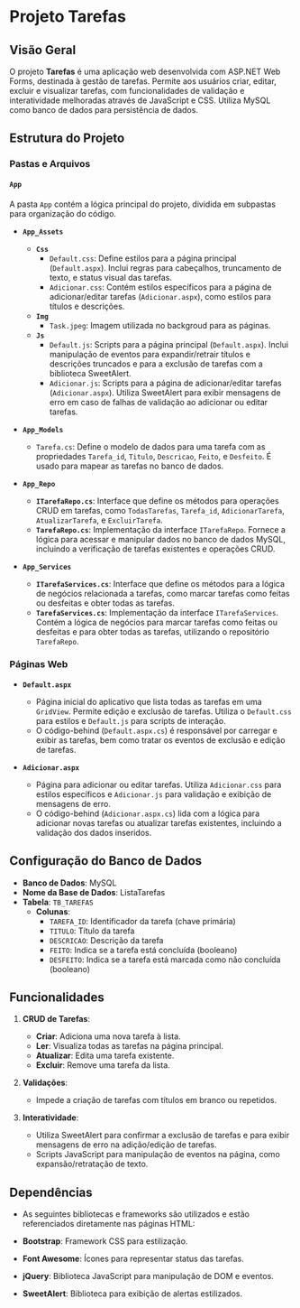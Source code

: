 # Projeto Tarefas

## Visão Geral

O projeto **Tarefas** é uma aplicação web desenvolvida com ASP.NET Web Forms, destinada à gestão de tarefas. Permite aos usuários criar, editar, excluir e visualizar tarefas, com funcionalidades de validação e interatividade melhoradas através de JavaScript e CSS. Utiliza MySQL como banco de dados para persistência de dados.

## Estrutura do Projeto

### Pastas e Arquivos

#### `App`

A pasta `App` contém a lógica principal do projeto, dividida em subpastas para organização do código.

- **`App_Assets`**
    
    - **`Css`**
        - `Default.css`: Define estilos para a página principal (`Default.aspx`). Inclui regras para cabeçalhos, truncamento de texto, e status visual das tarefas.
        - `Adicionar.css`: Contém estilos específicos para a página de adicionar/editar tarefas (`Adicionar.aspx`), como estilos para títulos e descrições.
    - **`Img`**
        - `Task.jpeg`: Imagem utilizada no backgroud para as páginas.
    - **`Js`**
        - `Default.js`: Scripts para a página principal (`Default.aspx`). Inclui manipulação de eventos para expandir/retrair títulos e descrições truncados e para a exclusão de tarefas com a biblioteca SweetAlert.
        - `Adicionar.js`: Scripts para a página de adicionar/editar tarefas (`Adicionar.aspx`). Utiliza SweetAlert para exibir mensagens de erro em caso de falhas de validação ao adicionar ou editar tarefas.
    
- **`App_Models`**
    
    - `Tarefa.cs`: Define o modelo de dados para uma tarefa com as propriedades `Tarefa_id`, `Titulo`, `Descricao`, `Feito`, e `Desfeito`. É usado para mapear as tarefas no banco de dados.
- **`App_Repo`**
    
    - **`ITarefaRepo.cs`**: Interface que define os métodos para operações CRUD em tarefas, como `TodasTarefas`, `Tarefa_id`, `AdicionarTarefa`, `AtualizarTarefa`, e `ExcluirTarefa`.
    - **`TarefaRepo.cs`**: Implementação da interface `ITarefaRepo`. Fornece a lógica para acessar e manipular dados no banco de dados MySQL, incluindo a verificação de tarefas existentes e operações CRUD.
- **`App_Services`**
    
    - **`ITarefaServices.cs`**: Interface que define os métodos para a lógica de negócios relacionada a tarefas, como marcar tarefas como feitas ou desfeitas e obter todas as tarefas.
    - **`TarefaServices.cs`**: Implementação da interface `ITarefaServices`. Contém a lógica de negócios para marcar tarefas como feitas ou desfeitas e para obter todas as tarefas, utilizando o repositório `TarefaRepo`.


### Páginas Web

- **`Default.aspx`**
    
    - Página inicial do aplicativo que lista todas as tarefas em uma `GridView`. Permite edição e exclusão de tarefas. Utiliza o `Default.css` para estilos e `Default.js` para scripts de interação.
    - O código-behind (`Default.aspx.cs`) é responsável por carregar e exibir as tarefas, bem como tratar os eventos de exclusão e edição de tarefas.
- **`Adicionar.aspx`**
    
    - Página para adicionar ou editar tarefas. Utiliza `Adicionar.css` para estilos específicos e `Adicionar.js` para validação e exibição de mensagens de erro.
    - O código-behind (`Adicionar.aspx.cs`) lida com a lógica para adicionar novas tarefas ou atualizar tarefas existentes, incluindo a validação dos dados inseridos.

## Configuração do Banco de Dados

- **Banco de Dados**: MySQL
- **Nome da Base de Dados**: ListaTarefas
- **Tabela**: `TB_TAREFAS`
    - **Colunas**:
        - `TAREFA_ID`: Identificador da tarefa (chave primária)
        - `TITULO`: Título da tarefa
        - `DESCRICAO`: Descrição da tarefa
        - `FEITO`: Indica se a tarefa está concluída (booleano)
        - `DESFEITO`: Indica se a tarefa está marcada como não concluída (booleano)

## Funcionalidades

1. **CRUD de Tarefas**:
    
    - **Criar**: Adiciona uma nova tarefa à lista.
    - **Ler**: Visualiza todas as tarefas na página principal.
    - **Atualizar**: Edita uma tarefa existente.
    - **Excluir**: Remove uma tarefa da lista.
2. **Validações**:
    
    - Impede a criação de tarefas com títulos em branco ou repetidos.
3. **Interatividade**:
    
    - Utiliza SweetAlert para confirmar a exclusão de tarefas e para exibir mensagens de erro na adição/edição de tarefas.
    - Scripts JavaScript para manipulação de eventos na página, como expansão/retratação de texto.

## Dependências

- As seguintes bibliotecas e frameworks são utilizados e estão referenciados diretamente nas páginas HTML:

- **Bootstrap**: Framework CSS para estilização.
- **Font Awesome**: Ícones para representar status das tarefas.
- **jQuery**: Biblioteca JavaScript para manipulação de DOM e eventos.
- **SweetAlert**: Biblioteca para exibição de alertas estilizados.
